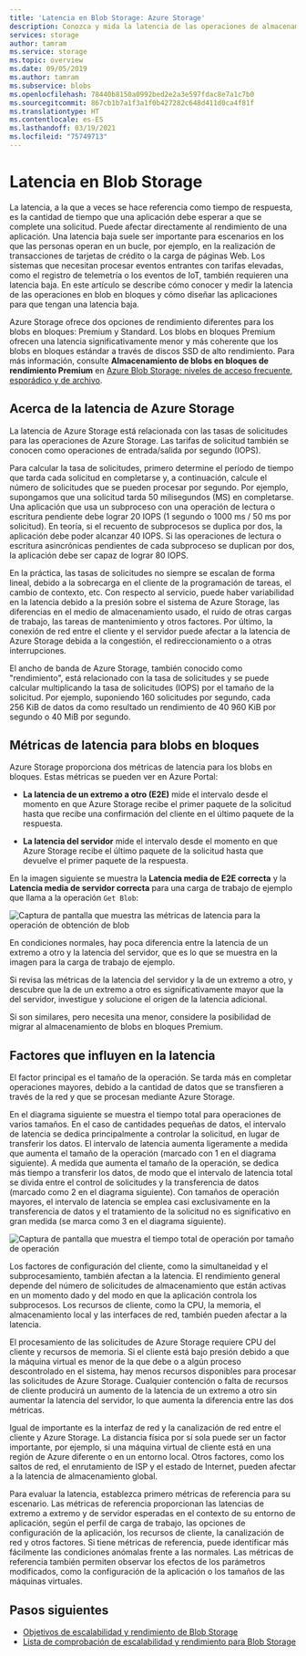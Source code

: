 ```yaml
---
title: 'Latencia en Blob Storage: Azure Storage'
description: Conozca y mida la latencia de las operaciones de almacenamiento de blobs y aprenda a diseñar este tipo de aplicaciones para tener una latencia baja.
services: storage
author: tamram
ms.service: storage
ms.topic: overview
ms.date: 09/05/2019
ms.author: tamram
ms.subservice: blobs
ms.openlocfilehash: 78440b8150a0992bed2e2a3e597fdac8e7a1c7b0
ms.sourcegitcommit: 867cb1b7a1f3a1f0b427282c648d411d0ca4f81f
ms.translationtype: HT
ms.contentlocale: es-ES
ms.lasthandoff: 03/19/2021
ms.locfileid: "75749713"
---
```

# <a name="latency-in-blob-storage"></a>Latencia en Blob Storage

La latencia, a la que a veces se hace referencia como tiempo de respuesta, es la cantidad de tiempo que una aplicación debe esperar a que se complete una solicitud. Puede afectar directamente al rendimiento de una aplicación. Una latencia baja suele ser importante para escenarios en los que las personas operan en un bucle, por ejemplo, en la realización de transacciones de tarjetas de crédito o la carga de páginas Web. Los sistemas que necesitan procesar eventos entrantes con tarifas elevadas, como el registro de telemetría o los eventos de IoT, también requieren una latencia baja. En este artículo se describe cómo conocer y medir la latencia de las operaciones en blob en bloques y cómo diseñar las aplicaciones para que tengan una latencia baja.

Azure Storage ofrece dos opciones de rendimiento diferentes para los blobs en bloques: Premium y Standard. Los blobs en bloques Premium ofrecen una latencia significativamente menor y más coherente que los blobs en bloques estándar a través de discos SSD de alto rendimiento. Para más información, consulte **Almacenamiento de blobs en bloques de rendimiento Premium** en [Azure Blob Storage: niveles de acceso frecuente, esporádico y de archivo](storage-blob-storage-tiers.md).

## <a name="about-azure-storage-latency"></a>Acerca de la latencia de Azure Storage

La latencia de Azure Storage está relacionada con las tasas de solicitudes para las operaciones de Azure Storage. Las tarifas de solicitud también se conocen como operaciones de entrada/salida por segundo (IOPS).

Para calcular la tasa de solicitudes, primero determine el período de tiempo que tarda cada solicitud en completarse y, a continuación, calcule el número de solicitudes que se pueden procesar por segundo. Por ejemplo, supongamos que una solicitud tarda 50 milisegundos (MS) en completarse. Una aplicación que usa un subproceso con una operación de lectura o escritura pendiente debe lograr 20 IOPS (1 segundo o 1000 ms / 50 ms por solicitud). En teoría, si el recuento de subprocesos se duplica por dos, la aplicación debe poder alcanzar 40 IOPS. Si las operaciones de lectura o escritura asincrónicas pendientes de cada subproceso se duplican por dos, la aplicación debe ser capaz de lograr 80 IOPS.

En la práctica, las tasas de solicitudes no siempre se escalan de forma lineal, debido a la sobrecarga en el cliente de la programación de tareas, el cambio de contexto, etc. Con respecto al servicio, puede haber variabilidad en la latencia debido a la presión sobre el sistema de Azure Storage, las diferencias en el medio de almacenamiento usado, el ruido de otras cargas de trabajo, las tareas de mantenimiento y otros factores. Por último, la conexión de red entre el cliente y el servidor puede afectar a la latencia de Azure Storage debida a la congestión, el redireccionamiento o a otras interrupciones.

El ancho de banda de Azure Storage, también conocido como "rendimiento", está relacionado con la tasa de solicitudes y se puede calcular multiplicando la tasa de solicitudes (IOPS) por el tamaño de la solicitud. Por ejemplo, suponiendo 160 solicitudes por segundo, cada 256 KiB de datos da como resultado un rendimiento de 40 960 KiB por segundo o 40 MiB por segundo.

## <a name="latency-metrics-for-block-blobs"></a>Métricas de latencia para blobs en bloques

Azure Storage proporciona dos métricas de latencia para los blobs en bloques. Estas métricas se pueden ver en Azure Portal:

- **La latencia de un extremo a otro (E2E)** mide el intervalo desde el momento en que Azure Storage recibe el primer paquete de la solicitud hasta que recibe una confirmación del cliente en el último paquete de la respuesta.

- **La latencia del servidor** mide el intervalo desde el momento en que Azure Storage recibe el último paquete de la solicitud hasta que devuelve el primer paquete de la respuesta.

En la imagen siguiente se muestra la **Latencia media de E2E correcta** y la **Latencia media de servidor correcta** para una carga de trabajo de ejemplo que llama a la operación `Get Blob`:

![Captura de pantalla que muestra las métricas de latencia para la operación de obtención de blob](media/storage-blobs-latency/latency-metrics-get-blob.png)

En condiciones normales, hay poca diferencia entre la latencia de un extremo a otro y la latencia del servidor, que es lo que se muestra en la imagen para la carga de trabajo de ejemplo.

Si revisa las métricas de la latencia del servidor y la de un extremo a otro, y descubre que la de un extremo a otro es significativamente mayor que la del servidor, investigue y solucione el origen de la latencia adicional.

Si son similares, pero necesita una menor, considere la posibilidad de migrar al almacenamiento de blobs en bloques Premium.

## <a name="factors-influencing-latency"></a>Factores que influyen en la latencia

El factor principal es el tamaño de la operación. Se tarda más en completar operaciones mayores, debido a la cantidad de datos que se transfieren a través de la red y que se procesan mediante Azure Storage.

En el diagrama siguiente se muestra el tiempo total para operaciones de varios tamaños. En el caso de cantidades pequeñas de datos, el intervalo de latencia se dedica principalmente a controlar la solicitud, en lugar de transferir los datos. El intervalo de latencia aumenta ligeramente a medida que aumenta el tamaño de la operación (marcado con 1 en el diagrama siguiente). A medida que aumenta el tamaño de la operación, se dedica más tiempo a transferir los datos, de modo que el intervalo de latencia total se divida entre el control de solicitudes y la transferencia de datos (marcado como 2 en el diagrama siguiente). Con tamaños de operación mayores, el intervalo de latencia se emplea casi exclusivamente en la transferencia de datos y el tratamiento de la solicitud no es significativo en gran medida (se marca como 3 en el diagrama siguiente).

![Captura de pantalla que muestra el tiempo total de operación por tamaño de operación](media/storage-blobs-latency/operation-time-size-chart.png)

Los factores de configuración del cliente, como la simultaneidad y el subprocesamiento, también afectan a la latencia. El rendimiento general depende del número de solicitudes de almacenamiento que están activas en un momento dado y del modo en que la aplicación controla los subprocesos. Los recursos de cliente, como la CPU, la memoria, el almacenamiento local y las interfaces de red, también pueden afectar a la latencia.

El procesamiento de las solicitudes de Azure Storage requiere CPU del cliente y recursos de memoria. Si el cliente está bajo presión debido a que la máquina virtual es menor de la que debe o a algún proceso descontrolado en el sistema, hay menos recursos disponibles para procesar las solicitudes de Azure Storage. Cualquier contención o falta de recursos de cliente producirá un aumento de la latencia de un extremo a otro sin aumentar la latencia del servidor, lo que aumenta la diferencia entre las dos métricas.

Igual de importante es la interfaz de red y la canalización de red entre el cliente y Azure Storage. La distancia física por sí sola puede ser un factor importante, por ejemplo, si una máquina virtual de cliente está en una región de Azure diferente o en un entorno local. Otros factores, como los saltos de red, el enrutamiento de ISP y el estado de Internet, pueden afectar a la latencia de almacenamiento global.

Para evaluar la latencia, establezca primero métricas de referencia para su escenario. Las métricas de referencia proporcionan las latencias de extremo a extremo y de servidor esperadas en el contexto de su entorno de aplicación, según el perfil de carga de trabajo, las opciones de configuración de la aplicación, los recursos de cliente, la canalización de red y otros factores. Si tiene métricas de referencia, puede identificar más fácilmente las condiciones anómalas frente a las normales. Las métricas de referencia también permiten observar los efectos de los parámetros modificados, como la configuración de la aplicación o los tamaños de las máquinas virtuales.

## <a name="next-steps"></a>Pasos siguientes

- [Objetivos de escalabilidad y rendimiento de Blob Storage](scalability-targets.md)
- [Lista de comprobación de escalabilidad y rendimiento para Blob Storage](storage-performance-checklist.md)
